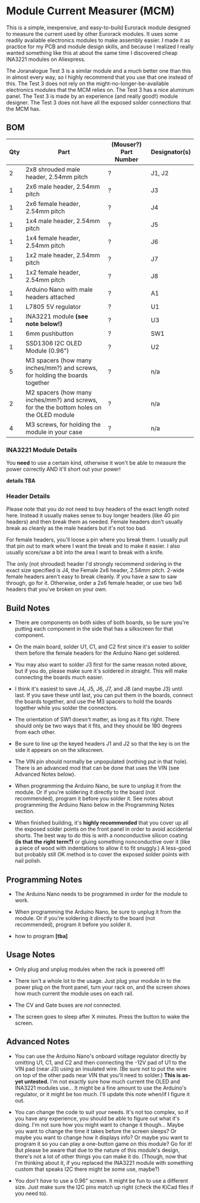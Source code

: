 Module Current Measurer (MCM)
=============================

This is a simple, inexpensive, and easy-to-build Eurorack module designed to measure the current used by other Eurorack modules. It uses some readily available electronics modules to make assembly easier. I made it as practice for my PCB and module design skills, and because I realized I really wanted something like this at about the same time I discovered cheap INA3221 modules on Aliexpress.

The Joranalogue Test 3 is a similar module and a much better one than this in almost every way, so I highly recommend that you use that one instead of this. The Test 3 does not rely on the might-no-longer-be-available electronics modules that the MCM relies on. The Test 3 has a nice aluminum panel. The Test 3 is made by an experience (and really good!) module designer. The Test 3 does not have all the exposed solder connections that the MCM has. 

BOM
---

| Qty | Part | (Mouser?) Part Number | Designator(s) |
| --- | ---- | --------------------- | ------------- |
| 2 | 2x8 shrouded male header, 2.54mm pitch | ? | J1, J2 |
| 1 | 2x6 male header, 2.54mm pitch | ? | J3 |
| 1 | 2x6 female header, 2.54mm pitch | ? | J4 |
| 1 | 1x4 male header, 2.54mm pitch | ? | J5 |
| 1 | 1x4 female header, 2.54mm pitch | ? | J6 |
| 1 | 1x2 male header, 2.54mm pitch | ? | J7 |
| 1 | 1x2 female header, 2.54mm pitch | ? | J8 |
| 1 | Arduino Nano with male headers attached | ? | A1 |
| 1 | L7805 5V regulator | ? | U1 |
| 1 | INA3221 module **(see note below!)** | ? | U3 |
| 1 | 6mm pushbutton | ? | SW1 |
| 1 | SSD1306 I2C OLED Module (0.96") | ? | U2 |
| 5 | M3 spacers (how many inches/mm?) and screws, for holding the boards together | ? | n/a |
| 2 | M2 spacers (how many inches/mm?) and screws, for the the bottom holes on the OLED module | ? | n/a |
| 4 | M3 screws, for holding the module in your case | ? | n/a |

### INA3221 Module Details

You **need** to use a certain kind, otherwise it won't be able to measure the power correctly AND it'll short out your power!

**details TBA**

### Header Details

Please note that you do not need to buy headers of the exact length noted here. Instead it usually makes sense to buy longer headers (like 40 pin headers) and then break them as needed. Female headers don't usually break as cleanly as the male headers but it's not too bad.

For female headers, you'll loose a pin where you break them. I usually pull that pin out to mark where I want the break and to make it easier. I also usually score/saw a bit into the area I want to break with a knife.

The only (not shrouded) header I'd strongly recommend ordering in the exact size specified is J4, the Female 2x6 header, 2.54mm pitch. 2-wide female headers aren't easy to break cleanly. If you have a saw to saw through, go for it. Otherwise, order a 2x6 female header, or use two 1x6 headers that you've broken on your own.


Build Notes
-----------

- There are components on both sides of both boards, so be sure you're putting each component in the side that has a silkscreen for that component.

- On the main board, solder U1, C1, and C2 first since it's easier to solder them before the female headers for the Arduino Nano get soldered.

- You may also want to solder J3 first for the same reason noted above, but if you do, please make sure it's soldered in straight. This will make connecting the boards much easier.

- I think it's easiest to save J4, J5, J6, J7, and J8 (and maybe J3) until last. If you save these until last, you can put them in the boards, connect the boards together, and use the M3 spacers to hold the boards together while you solder the connectors.

- The orientation of SW1 doesn't matter, as long as it fits right. There should only be two ways that it fits, and they should be 180 degrees from each other.

- Be sure to line up the keyed headers J1 and J2 so that the key is on the side it appears on on the silkscreen.

- The VIN pin should normally be unpopulated (nothing put in that hole). There is an advanced mod that can be done that uses the VIN (see Advanced Notes below).

- When programming the Arduino Nano, be sure to unplug it from the module. Or if you're soldering it directly to the board (not recommended), program it before you solder it. See notes about programming the Arduino Nano below in the Programming Notes section.

- When finished building, it's **highly recommended** that you cover up all the exposed solder points on the front panel in order to avoid accidental shorts. The best way to do this is with a nonconductive silicon coating **(is that the right term?)** or gluing something nonconductive over it (like a piece of wood with indentations to allow it to fit snuggly.) A less-good but probably still OK method is to cover the exposed solder points with nail polish.


Programming Notes
-----------------

- The Arduino Nano needs to be programmed in order for the module to work.

- When programming the Arduino Nano, be sure to unplug it from the module. Or if you're soldering it directly to the board (not recommended), program it before you solder it.

- how to program **[tba]**


Usage Notes
-----------

- Only plug and unplug modules when the rack is powered off!

- There isn't a whole lot to the usage. Just plug your module in to the power plug on the front panel, turn your rack on, and the screen shows how much current the module uses on each rail.

- The CV and Gate buses are _not_ connected.

- The screen goes to sleep after X minutes. Press the button to wake the screen.


Advanced Notes
--------------

- You can use the Arduino Nano's onboard voltage regulator directly by omitting U1, C1, and C2 and then connecting the -12V pad of U1 to the VIN pad (near J3) using an insulated wire. (Be sure not to put the wire on top of the other pads near VIN that you'll need to solder.) **This is as-yet untested.** I'm not exactly sure how much current the OLED and INA3221 modules use... It might be a fine amount to use the Arduino's regulator, or it might be too much. I'll update this note when/if I figure it out.

- You can change the code to suit your needs. It's not too complex, so if you have any experience, you should be able to figure out what it's doing. I'm not sure how you might want to change it though... Maybe you want to change the time it takes before the screen sleeps? Or maybe you want to change how it displays info? Or maybe you want to program it so you can play a one-button game on this module? Go for it! But please be aware that due to the nature of this module's design, there's not a lot of other things you can make it do. (Though, now that I'm thinking about it, if you replaced the INA3221 module with something custom that speaks I2C there might be some use, maybe?)

- You don't _have_ to use a 0.96" screen. It might be fun to use a different size. Just make sure the I2C pins match up right (check the KiCad files if you need to).


